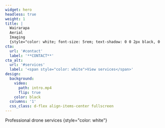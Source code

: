 ```yaml
---
widget: hero
headless: true
weight: 1
title: |
  Wairarapa  
  Aerial
  Imaging
  {style="color: white; font-size: 5rem; text-shadow: 0 0 2px black, 0 0 2px black, 0 0 2px black, 0 0 2px black;"}
cta:
  url: '#contact'
  label: '**CONTACT**'
cta_alt:
  url: '#services'
  label: '<span style="color: white">View services</span>'
design:
  background:
    video:
      path: intro.mp4
      flip: true
    color: black
  columns: '1'
  css_class: d-flex align-items-center fullscreen
---
```


Professional drone services
{style="color: white"}
